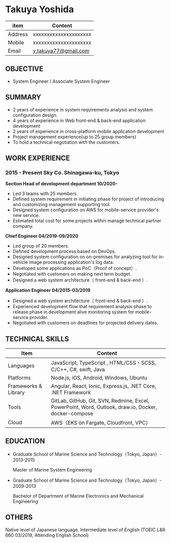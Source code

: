 # Takuya Yoshida

| item    | Content               |
| ------- | --------------------- |
| Address | xxxxxxxxxxxxxxxxxxxxx |
| Mobile  | xxxxxxxxxxxxxxxxxxxxx |
| Email   | y.takuya77@gmail.com  |

## OBJECTIVE

* System Engineer / Associate System Engineer

## SUMMARY

* 2 years of experience in system requirements analysis and system configuration design. 
* 4 years of experience in Web front-end & back-end application development
* 2 years of experience in cross-platform mobile application development 
* Project management experience(up to 25 group members)
* To hold a technical negotiation with the customers.

<div style="page-break-before:always"></div>

## WORK EXPERIENCE

### 2015 - Present  Sky Co.   Shinagawa-ku, Tokyo

**Section Head of  development department 10/2020-**

* Led 3 teams with 25 members.
* Defined system requirement in initiating phase for project of introducing and customizing management supporting tool.
* Designed system configuration on AWS for mobile-service provider's new service.
* Estimated total cost for some projects within manage technical partner company.

**Chief Engineer 04/2019-09/2020**

* Led group of 20 members.
* Defined development process based on DevOps.
* Designed system configuration on on-premises for analyzing tool for in-vehicle image processing application's log data.
* Developed some applications as PoC（Proof of concept）.
* Negotiated with customers on making next term budget.
* Designed a web system architecture（ front-end & back-end ）.

**Application Engineer 04/2015-03/2019**

* Designed a web system architecture（ front-end & back-end ）.
* Experienced development flow that requirement analysis phase to release phase in development alive monitoring system for mobile-service provider. 
* Negotiated with customers on deadlines for projected delivery dates.

<div style="page-break-before:always"></div>

## TECHNICAL SKILLS

| Item                 | Content                                                      |
| -------------------- | ------------------------------------------------------------ |
| Languages            | JavaScript, TypeScript , HTML/CSS・SCSS, C/C++, C#, swift, Java |
| Platforms            | Node.js, iOS, Android, Windows, Ubuntu                       |
| Frameworks & Library | Angular, React, Ionic, Express.js, .NET Core, .NET Framework |
| Tools                | GitLab, GitHub, Git, SVN, Redmine, Excel, PowerPoint, Word, Outlook, draw.io, Docker, docker-compose |
| Cloud                | AWS（EKS on Fargate, Cloudfront, VPC）                       |

## EDUCATION

* Graduate School of Marine Science and Technology（Tokyo, Japan）- 2013-2015

    Master of Marine System Engineering
    
* Graduate School of Marine Science and Technology（Tokyo, Japan）- 2009-2013

    Bachelor of Department of Marine Electronics and Mechanical Engineering

## OTHERS

Native level of Japanese language, Intermediate level of English (TOEIC L&R 660 03/2019,  Attending English School)